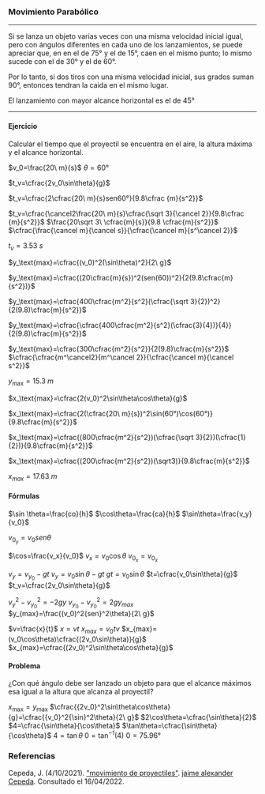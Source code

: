 ### Movimiento Parabólico
---
Si se lanza un objeto varias veces con una misma velocidad inicial igual, pero con ángulos diferentes en cada uno de los lanzamientos, se puede apreciar que, en en el de 75° y el de 15°, caen en el mismo punto; lo mismo sucede con el de 30° y el de 60°.

Por lo tanto, si dos tiros con una misma velocidad inicial, sus grados suman 90°, entonces tendran la caida en el mismo lugar.

El lanzamiento con mayor alcance horizontal es el de 45°

---
#### Ejercicio
Calcular el tiempo que el proyectil se encuentra en el aire, la altura máxima y el alcance horizontal.

$v_0=\frac{20\ m}{s}$
$\theta=60°$

$t_v=\cfrac{2v_0\sin\theta}{g}$

$t_v=\cfrac{2\cfrac{20\ m}{s}sen60°}{9.8\cfrac {m}{s^2}}$

$t_v=\cfrac{\cancel2\frac{20\ m}{s}\cfrac{\sqrt 3}{\cancel 2}}{9.8\cfrac {m}{s^2}}$
$\frac{20\sqrt 3\ \cfrac{m}{s}}{9.8 \cfrac{m}{s^2}}$	$\cfrac{\frac{\cancel m}{\cancel s}}{\cfrac{\cancel m}{s^\cancel 2}}$

$t_v=3.53\ s$

$y_\text{max}=\cfrac{(v_0)^2(\sin\theta)^2}{2\ g}$

$y_\text{max}=\cfrac{(20\cfrac{m}{s})^2(sen(60))^2}{2(9.8\cfrac{m}{s^2})}$

$y_\text{max}=\cfrac{400\cfrac{m^2}{s^2}(\cfrac{\sqrt 3}{2})^2}{2(9.8)\cfrac{m}{s^2}}$

$y_\text{max}=\cfrac{\cfrac{400\cfrac{m^2}{s^2}(\cfrac{3}{4})}{4}}{2(9.8)\cfrac{m}{s^2}}$

$y_\text{max}=\cfrac{300\cfrac{m^2}{s^2}}{2(9.8)\cfrac{m}{s^2}}$	$\cfrac{\cfrac{m^\cancel2}{m^\cancel 2}}{\cfrac{\cancel m}{\cancel s^2}}$

$y_\text{max}=15.3\ m$

$x_\text{max}=\cfrac{2(v_0)^2\sin\theta\cos\theta}{g}$

$x_\text{max}=\cfrac{2(\cfrac{20\ m}{s})^2\sin(60°)\cos(60°)}{9.8\cfrac{m}{s^2}}$

$x_\text{max}=\cfrac{(800\cfrac{m^2}{s^2})(\cfrac{\sqrt 3}{2})(\cfrac{1}{2})}{9.8\cfrac{m}{s^2}}$

$x_\text{max}=\cfrac{(200\cfrac{m^2}{s^2})(\sqrt3)}{9.8\cfrac{m}{s^2}}$

$x_{max}=17.63\ m$

#### Fórmulas
$\sin \theta=\frac{co}{h}$
$\cos\theta=\frac{ca}{h}$
$\sin\theta=\frac{v_y}{v_0}$

$v_{0_y}=v_0sen\theta$

$\cos=\frac{v_x}{v_0}$
$v_x=v_0\cos\theta$
$v_{0_x}=v_{0_x}$

$v_y=v_{y_0}-gt$
$v_y=v_0\sin\theta-gt$
$gt=v_0\sin\theta$
$t=\cfrac{v_0\sin\theta}{g}$
$t_v=\cfrac{2v_0\sin\theta}{g}$

${v_y}^2-{v_{y_0}}^2=-2gy$
${v_{y_0}}-{v_{y_0}^2}=2gy_{max}$
$y_{max}=\frac{(v_0)^2{sen}^2\theta}{2\ g}$

$v=\frac{x}{t}$
$x=vt$
$x_{max}=v_0tv$
$x_{max}=(v_0\cos\theta)\cfrac{(2v_0\sin\theta)}{g}$
$x_{max}=\cfrac{(2v_0)^2\sin\theta\cos\theta}{g}$

#### Problema
¿Con qué ángulo debe ser lanzado un objeto para que el alcance máximos esa igual a la altura que alcanza al proyectil?

$x_\text{max}=y_\text{max}$
$\cfrac{{2v_0}^2\sin\theta\cos\theta}{g}=\cfrac{{v_0}^2{\sin}^2\theta}{2\ g}$
$2\cos\theta=\cfrac{\sin\theta}{2}$
$4=\cfrac{\sin\theta}{\cos\theta}$		$\tan\theta=\cfrac{\sin\theta}{\cos\theta}$
$4=\tan\theta$
$0={\tan}^{-1}(4)$
$0=75.96°$

### Referencias
Cepeda, J. (4/10/2021). ["movimiento de proyectiles"](https://www.youtube.com/watch?v=qNRJD6jVvXY). [jaime alexander Cepeda](https://www.youtube.com/channel/UC0S0S1uHGaUM_ep094x-Ukg/featured). Consultado el 16/04/2022.